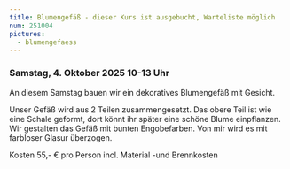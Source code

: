 ```yaml
---
title: Blumengefäß - dieser Kurs ist ausgebucht, Warteliste möglich
num: 251004
pictures:
  - blumengefaess
---
```


### Samstag, 4. Oktober 2025 10-13 Uhr

An diesem Samstag bauen wir ein dekoratives Blumengefäß mit Gesicht.

Unser Gefäß wird aus 2 Teilen zusammengesetzt. Das obere Teil ist wie eine Schale geformt, dort könnt ihr
später eine schöne Blume einpflanzen. Wir gestalten das Gefäß mit bunten Engobefarben. Von mir wird es
mit farbloser Glasur überzogen.

Kosten 55,- € pro Person incl. Material -und Brennkosten